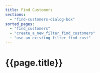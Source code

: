```yaml
---
title: Find Customers
sections:
  - "find-customers-dialog-box"
sorted_pages:
  - "find_customers"
  - "create_a_new_filter_find_customers"
  - "use_an_existing_filter_find_cust"
---
```

# {{page.title}}
